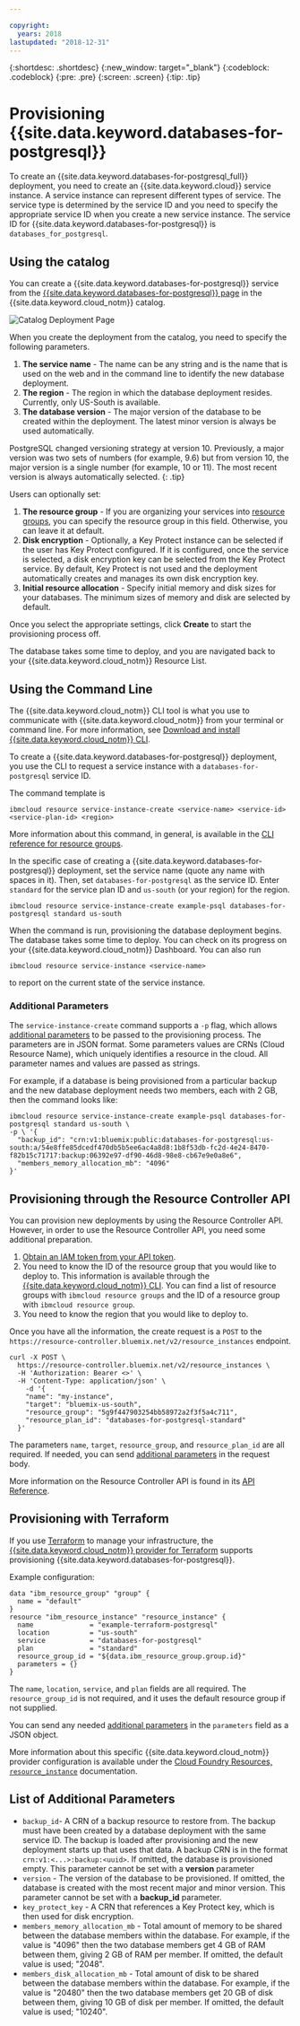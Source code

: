 ```yaml
---

copyright:
  years: 2018
lastupdated: "2018-12-31"
---
```


{:shortdesc: .shortdesc}
{:new_window: target="_blank"}
{:codeblock: .codeblock}
{:pre: .pre}
{:screen: .screen}
{:tip: .tip}

# Provisioning {{site.data.keyword.databases-for-postgresql}}

To create an {{site.data.keyword.databases-for-postgresql_full}} deployment, you need to create an {{site.data.keyword.cloud}} service instance. A service instance can represent different types of service. The service type is determined by the service ID and you need to specify the appropriate service ID when you create a new service instance. The service ID for {{site.data.keyword.databases-for-postgresql}} is `databases_for_postgresql`.


## Using the catalog

You can create a {{site.data.keyword.databases-for-postgresql}} service from the [{{site.data.keyword.databases-for-postgresql}} page](https://{DomainName}/catalog/services/databases-for-postgresql/) in the {{site.data.keyword.cloud_notm}} catalog.

![Catalog Deployment Page](images/catalog-deployment.png)

When you create the deployment from the catalog, you need to specify the following parameters.

1. **The service name** - The name can be any string and is the name that is used on the web and in the command line to identify the new database deployment.
2. **The region** - The region in which the database deployment resides. Currently, only US-South is available.
3. **The database version** - The major version of the database to be created within the deployment. The latest minor version is always be used automatically. 

PostgreSQL changed versioning strategy at version 10. Previously, a major version was two sets of numbers (for example, 9.6) but from version 10, the major version is a single number (for example, 10 or 11). The most recent version is always automatically selected.
{: .tip}

Users can optionally set:

1. **The resource group** - If you are organizing your services into [resource groups](/docs/resources/bestpractice_rgs.html#bp_resourcegroups), you can specify the resource group in this field. Otherwise, you can leave it at default.
2. **Disk encryption** - Optionally, a Key Protect instance can be selected if the user has Key Protect configured. If it is configured, once the service is selected, a disk encryption key can be selected from the Key Protect service. By default, Key Protect is not used and the deployment automatically creates and manages its own disk encryption key. 
3. **Initial resource allocation** - Specify initial memory and disk sizes for your databases. The minimum sizes of memory and disk are selected by default.

Once you select the appropriate settings, click **Create** to start the provisioning process off.

The database takes some time to deploy, and you are navigated back to your {{site.data.keyword.cloud_notm}} Resource List.

## Using the Command Line

The {{site.data.keyword.cloud_notm}} CLI tool is what you use to communicate with {{site.data.keyword.cloud_notm}} from your terminal or command line. For more information, see [Download and install {{site.data.keyword.cloud_notm}} CLI](https://{DomainName}/docs/cli/reference/bluemix_cli/download_cli.html).

To create a {{site.data.keyword.databases-for-postgresql}} deployment, you use the CLI to request a service instance with a `databases-for-postgresql` service ID.

The command template is

```
ibmcloud resource service-instance-create <service-name> <service-id> <service-plan-id> <region>
```

More information about this command, in general, is available in the [CLI reference for resource groups](https://{DomainName}/docs/cli/reference/ibmcloud/cli_resource_group.html#ibmcloud_resource_service_instance_create).

In the specific case of creating a {{site.data.keyword.databases-for-postgresql}} deployment, set the service name (quote any name with spaces in it). Then, set `databases-for-postgresql` as the service ID. Enter `standard` for the service plan ID and `us-south` (or your region) for the region.

```
ibmcloud resource service-instance-create example-psql databases-for-postgresql standard us-south
```

When the command is run, provisioning the database deployment begins. The database takes some time to deploy. You can check on its progress on your {{site.data.keyword.cloud_notm}} Dashboard. You can also run
```
ibmcloud resource service-instance <service-name>
```
to report on the current state of the service instance.

### Additional Parameters

The `service-instance-create` command supports a `-p` flag, which allows [additional parameters](#list-of-additional-parameters) to be passed to the provisioning process. The parameters are in JSON format. Some parameters values are CRNs (Cloud Resource Name), which uniquely identifies a resource in the cloud. All parameter names and values are passed as strings.

For example, if a database is being provisioned from a particular backup and the new database deployment needs two members, each with 2 GB, then the command looks like:
```
ibmcloud resource service-instance-create example-psql databases-for-postgresql standard us-south \
-p \ '{
  "backup_id": "crn:v1:bluemix:public:databases-for-postgresql:us-south:a/54e8ffe85dcedf470db5b5ee6ac4a8d8:1b8f53db-fc2d-4e24-8470-f82b15c71717:backup:06392e97-df90-46d8-98e8-cb67e9e0a8e6",
  "members_memory_allocation_mb": "4096"
}'
```

## Provisioning through the Resource Controller API

You can provision new deployments by using the Resource Controller API. However, in order to use the Resource Controller API, you need some additional preparation.

1. [Obtain an IAM token from your API token](https://{DomainName}/apidocs/resource-controller#authentication).
2. You need to know the ID of the resource group that you would like to deploy to. This information is available through the [{{site.data.keyword.cloud_notm}} CLI](https://{DomainName}/docs/cli/reference/ibmcloud/cli_resource_group.html#ibmcloud_resource_groups). You can find a list of resource groups with `ibmcloud resource groups` and the ID of a resource group with `ibmcloud resource group`. 
3. You need to know the region that you would like to deploy to.

Once you have all the information, the create request is a `POST` to the `https://resource-controller.bluemix.net/v2/resource_instances` endpoint.

```
curl -X POST \
  https://resource-controller.bluemix.net/v2/resource_instances \
  -H 'Authorization: Bearer <>' \
  -H 'Content-Type: application/json' \
    -d '{
    "name": "my-instance",
    "target": "bluemix-us-south",
    "resource_group": "5g9f447903254bb58972a2f3f5a4c711",
    "resource_plan_id": "databases-for-postgresql-standard"
  }'
```
The parameters `name`, `target`, `resource_group`, and `resource_plan_id` are all required. If needed, you can send [additional parameters](#list-of-additional-parameters) in the request body.

More information on the Resource Controller API is found in its [API Reference](https://{DomainName}/apidocs/resource-controller#create-provision-a-new-resource-instance).

## Provisioning with Terraform

If you use [Terraform](https://www.terraform.io/) to manage your infrastructure, the [{{site.data.keyword.cloud_notm}} provider for Terraform](https://ibm-cloud.github.io/tf-ibm-docs/) supports provisioning {{site.data.keyword.databases-for-postgresql}}. 

Example configuration:

```
data "ibm_resource_group" "group" {
  name = "default"
}
resource "ibm_resource_instance" "resource_instance" {
  name              = "example-terraform-postgresql"
  location          = "us-south"
  service           = "databases-for-postgresql"
  plan              = "standard"
  resource_group_id = "${data.ibm_resource_group.group.id}"
  parameters = {}
}
```

The `name`, `location`, `service`, and `plan` fields are all required. The `resource_group_id` is not required, and it uses the default resource group if not supplied.

You can send any needed [additional parameters](#list-of-additional-parameters) in the `parameters` field as a JSON object.

More information about this specific {{site.data.keyword.cloud_notm}} provider configuration is available under the [Cloud Foundry Resources, `resource_instance`](https://ibm-cloud.github.io/tf-ibm-docs/v0.14.0/r/resource_instance.html) documentation.

## List of Additional Parameters

* `backup_id`- A CRN of a backup resource to restore from. The backup must have been created by a database deployment with the same service ID. The backup is loaded after provisioning and the new deployment starts up that uses that data. A backup CRN is in the format `crn:v1:<...>:backup:<uuid>`. If omitted, the database is provisioned empty. This parameter cannot be set with a **version** parameter
* `version` - The version of the database to be provisioned. If omitted, the database is created with the most recent major and minor version. This parameter cannot be set with a **backup_id** parameter.
* `key_protect_key` - A CRN that references a Key Protect key, which is then used for disk encryption.
* `members_memory_allocation_mb` -  Total amount of memory to be shared between the database members within the database. For example, if the value is "4096" then the two database members get 4 GB of RAM between them, giving 2 GB of RAM per member. If omitted, the default value is used; "2048".
* `members_disk_allocation_mb` - Total amount of disk to be shared between the database members within the database. For example, if the value is "20480" then the two database members get 20 GB of disk between them, giving 10 GB of disk per member. If omitted, the default value is used; "10240".


